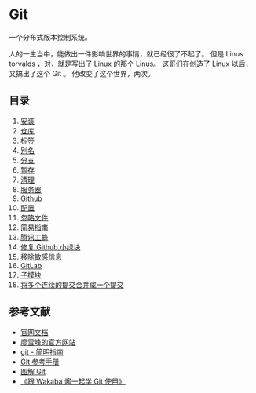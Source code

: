 # Git

一个分布式版本控制系统。

人的一生当中，能做出一件影响世界的事情，就已经很了不起了。
但是 Linus torvalds ，对，就是写出了 Linux 的那个 Linus。
这哥们在创造了 Linux 以后，又搞出了这个 Git 。
他改变了这个世界，两次。

## 目录

1. [安装](01_Install.md)
2. [仓库](02_Repository.md)
3. [标签](03_Tag.md)
4. [别名](04_Aliases.md)
5. [分支](05_Branching.md)
6. [暂存](06_Stashing.md)
7. [清理](07_Cleaning.md)
8. [服务器](08_Server.md)
9. [Github](09_Github.md)
10. [配置](10_Configuration.md)
11. [忽略文件](11_.gitignore.md)
12. [简易指南](12_Easy.md)
13. [腾讯工蜂](13_tencent.md)
14. [修复 Github 小绿块](14_contributions.md)
15. [移除敏感信息](15_privacy.md)
16. [GitLab](16_GitLab.md)
17. [子模块](17_Submodule.md)
18. [将多个连续的提交合并成一个提交](18_Squash.md)

## 参考文献

- [官网文档](https://git-scm.com/book/zh/v2)
- [廖雪峰的官方网站](https://www.liaoxuefeng.com/wiki/896043488029600)
- [git - 简明指南](https://rogerdudler.github.io/git-guide/index.zh.html)
- [Git 参考手册](http://gitref.justjavac.com/)
- [图解 Git](http://marklodato.github.io/visual-git-guide/index-zh-cn.html)
- [《跟 Wakaba 酱一起学 Git 使用》](https://item.jd.com/13047666.html)